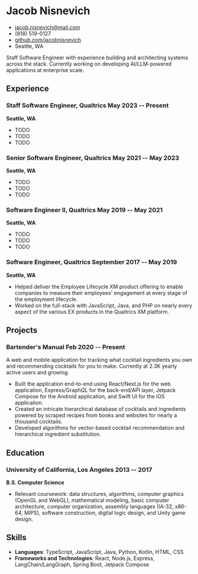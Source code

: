 <!-- The (first) h1 will be used as the <title> of the HTML page -->
# Jacob Nisnevich

<!-- The unordered list immediately after the h1 will be formatted on a single
line. It is intended to be used for contact details -->
- <jacob.nisnevich@mail.com>
- (818) 519-0127
- [github.com/jacobnisnevich](https://github.com/jacobnisnevich/)
- Seattle, WA

<!-- The paragraph after the h1 and ul and before the first h2 is optional. It
is intended to be used for a short summary. -->
Staff Software Engineer with experience building and architecting systems across the stack. Currently working on developing AI/LLM-powered applications at enterprise scale.

## Experience

<!-- You have to wrap the "left" and "right" half of these headings in spans by
hand -->
### <span>Staff Software Engineer,  Qualtrics</span> <span>May 2023 -- Present</span>
**Seattle, WA**

 - TODO
 - TODO
 - TODO

### <span>Senior Software Engineer,  Qualtrics</span> <span>May 2021 -- May 2023</span>
**Seattle, WA**

 - TODO
 - TODO
 - TODO

### <span>Software Engineer II,  Qualtrics</span> <span>May 2019 -- May 2021</span>
**Seattle, WA**

 - TODO
 - TODO
 - TODO

### <span>Software Engineer,  Qualtrics</span> <span>September 2017 -- May 2019</span>
**Seattle, WA**

 - Helped deliver the Employee Lifecycle XM product offering to enable companies to measure their employees' engagement at every stage of the employment lifecycle.
 - Worked on the full-stack with JavaScript, Java, and PHP on nearly every aspect of the various EX products in the Qualtrics XM platform.

## Projects

### <span>Bartender's Manual</span> <span>Feb 2020 -- Present</span>

A web and mobile application for tracking what cocktail ingredients you own and recommending cocktails for you to make. Currently at 2.3K yearly active users and growing.

   - Built the application end-to-end using React/Next.js for the web application, Express/GraphQL for the back-end/API layer, Jetpack Compose for the Android application, and Swift UI for the iOS applicaiton.    
   - Created an intricate hierarchical database of cocktails and ingredients powered by scraped recipes from books and websites for nearly a thousand cocktails.
   - Developed algorithms for vector-based cocktail recommendation and hierarchical ingredient substitution.

## Education

### <span>University of California, Los Angeles</span> <span>2013 -- 2017</span>
**B.S. Computer Science**

  - Relevant coursework: data structures, algorithms, computer
graphics (OpenGL and WebGL), mathematical modeling, basic computer architecture, computer organization, assembly languages (IA-32, x86-64, MIPS), software construction, digital logic design, and Unity game design.

## Skills

 - **Languages**: TypeScript, JavaScript, Java, Python, Kotlin, HTML, CSS
 - **Frameworks and Technologies**: React, Node.js, Express, LangChain/LangGraph, Spring Boot, Jetpack Compose 
